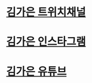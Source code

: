 # <a href="https://www.twitch.tv/kimgaeune" target="blank">김가은 트위치채널</a>
# <a href="https://www.instagram.com/kimgaeune" target="blank">김가은 인스타그램</a>
# <a href="https://m.youtube.com/channel/UC9yFTmVK9PLA7XWzz52HnMQ?view_as=subscriber" target="blank">김가은 유튜브</a>
# 

